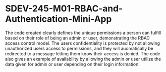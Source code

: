 # SDEV-245-M01-RBAC-and-Authentication-Mini-App
The code created clearly defines the unique permissions a person can fulfill based on their role of being an admin or user, demonstrating the RBAC access control model. The users confidentiality is protected by not allowing unauthorized users access to permissions, and they will auomatically be redirected to a message letting them know their access is denied. The code also gives an example of availability by allowing the admin or user utilize the data given for admin or user depending on their login information. 
